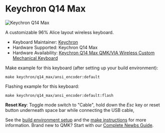 # Keychron Q14 Max

![Keychron Q14 Max](https://cdn.shopify.com/s/files/1/0059/0630/1017/files/Q14-Max-page7.jpg?v=1719222959)

A customizable 96% Alice layout wireless keyboard.

* Keyboard Maintainer: [Keychron](https://github.com/keychron)
* Hardware Supported: Keychron Q14 Max
* Hardware Availability: [Keychron Q14 Max QMK/VIA Wireless Custom Mechanical Keyboard](https://www.keychron.com/products/keychron-q14-max-alice-layout-qmk-wireless-custom-mechanical-keyboard)

Make example for this keyboard (after setting up your build environment):

    make keychron/q14_max/ansi_encoder:default

Flashing example for this keyboard:

    make keychron/q14_max/ansi_encoder:default:flash

**Reset Key**: Toggle mode switch to "Cable", hold down the *Esc* key or reset button underneath space bar while connecting the USB cable,

See the [build environment setup](https://docs.qmk.fm/#/getting_started_build_tools) and the [make instructions](https://docs.qmk.fm/#/getting_started_make_guide) for more information. Brand new to QMK? Start with our [Complete Newbs Guide](https://docs.qmk.fm/#/newbs).

